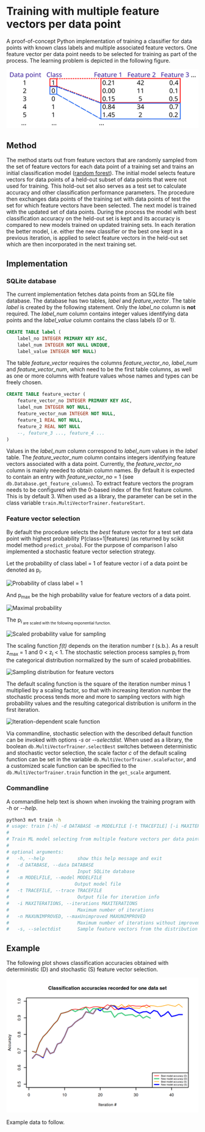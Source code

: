 # Training with multiple feature vectors per data point

A proof-of-concept Python implementation of training a classifier for data points with known
class labels and multiple associated feature vectors. One feature vector per data point needs to be selected for
training as part of the process. The learning problem is depicted in the following figure.

![Problem illustration](docs/mvt_problem.png "Data points with known class labels and multiple associated feature vectors")

## Method

The method starts out from feature vectors that are randomly sampled from the set of feature vectors for each data point
of a training set and trains an initial classification model ([random forest](https://en.wikipedia.org/wiki/Random_forest)). 
The initial model selects feature vectors for data points of a held-out subset of data points that were not used for training. 
This hold-out set also serves as a test set to calculate accuracy and other classification performance parameters.
The procedure then exchanges data points of the training set with data points of test the set for which feature vectors have been selected.
The next model is trained with the updated set of data points.
During the process the model with best classification accuracy on the held-out set is kept and its accuracy is compared to new models trained
on updated training sets. In each iteration the better model, i.e. either the new classifier or the best one kept in a previous iteration,
is applied to select feature vectors in the held-out set which are then incorporated in the next training set.

## Implementation

### SQLite database

The current implementation fetches data points from an SQLite file database. The database has two tables, _label_ and _feature_vector_.
The table _label_ is created by the following statement. Only the _label_no_ column is **not** required. The _label_num_ column contains
integer values identifying data points and the _label_value_ column contains the class labels (0 or 1).

```SQL
CREATE TABLE label (
    label_no INTEGER PRIMARY KEY ASC,
    label_num INTEGER NOT NULL UNIQUE,
    label_value INTEGER NOT NULL)
```

The table _feature_vector_ requires the columns _feature_vector_no_, _label_num_ and _feature_vector_num_, which need to
be the first table columns, as well as one or more columns with feature values whose names and types can be freely chosen.

```SQL
CREATE TABLE feature_vector (
    feature_vector_no INTEGER PRIMARY KEY ASC,
    label_num INTEGER NOT NULL,
    feature_vector_num INTEGER NOT NULL,
    feature_1 REAL NOT NULL,
    feature_2 REAL NOT NULL
    --, feature_3 ..., feature_4 ...
)
```

Values in the _label_num_ column correspond to _label_num_ values in the _label_ table. The _feature_vector_num_ column
contains integers identifying feature vectors associated with a data point.
Currently, the _feature_vector_no_ column is mainly needed to obtain column names. By default it is expected to contain
an entry with _feature_vector_no_ = 1 (see `db.Database.get_feature_columns`).
To extract feature vectors the program needs to be configured with the 0-based index of the first feature column.
This is by default 3. When used as a library, the parameter can be set in the class variable `train.MultiVectorTrainer.featureStart`.

### Feature vector selection

By default the procedure selects the _best_ feature vector for a test set data point with highest probability P(class=1|features) 
(as returned by scikit model method `predict_proba`). For the purpose of comparison I also implemented a stochastic feature vector
selection strategy.

Let the probability of class label = 1 of feature vector i of a data point be denoted as p<sub>i</sub>.

<!--
\begin{equation}
p_i = P(label=1|x_i),\;i = 1 ... N
\end{equation}
-->

<img src="https://latex.codecogs.com/svg.latex?\Large&space;p_i = P(label=1|x_i),\;i = 1 ... N" title="Probability of class label = 1" />

And p<sub>max</sub> be the high probability value for feature vectors of a data point.

<!--
\begin{equation}
p_{max} = argmax(p_i),\;i = 1 ... N
\end{equation}
-->

<img src="https://latex.codecogs.com/svg.latex?\Large&space;p_{max} = argmax(p_i),\;i = 1 ... N" title="Maximal probability" />

The p<sub>i<sub> are scaled with the following exponential function.

<!--
\begin{equation}
z_i = e^{\left( p_i - p_{max} \right) \cdot f(t)}
\end{equation}
-->

<img src="https://latex.codecogs.com/svg.latex?\Large&space;z_i = e^{\left( p_i - p_{max} \right) \cdot f(t)}" title="Scaled probability value for sampling" />

The scaling function _f(t)_ depends on the iteration number _t_ (s.b.). As a result z<sub>max</sub> &#61; 1 and 0 &lt; z<sub>i</sub> &lt; 1.
The stochastic selection process samples p<sub>i</sub> from the categorical distribution normalized by the sum of scaled 
probabilities.

<!--
\begin{equation}
P(z_i) = \frac{z_i}{\sum_{k}z_k},\;i, k = 1...N
\end{equation}
-->

<img src="https://latex.codecogs.com/svg.latex?\Large&space;z_i = e^{\left( p_i - p_{max} \right) \cdot f(t)}" title="Sampling distribution for feature vectors" />

The default scaling function is the square of the iteration number minus 1 multiplied by a scaling factor, so that
with increasing iteration number the stochastic process tends more and more to sampling vectors with high probability
values and the resulting categorical distribution is uniform in the first iteration.

<!--
\begin{equation}
f(t) = c \cdot \left(t - 1\right)^2,\;t \in \mathbb{N}^+
\end{equation}
-->

<img src="https://latex.codecogs.com/svg.latex?\Large&space;f(t) = c \cdot \left(t - 1\right)^2,\;t \in \mathbb{N}^+" title="Iteration-dependent scale function" />

Via commandline, stochastic selection with the described default function can be invoked with options _-s_ or _--selectdist_.
When used as a library, the boolean `db.MultiVectorTrainer.selectBest` switches between deterministic and stochastic
vector selection, the scale factor _c_ of the default scaling function can be set in the variable `db.MultiVectorTrainer.scaleFactor`,
and a customized scale function can be specified to the `db.MultiVectorTrainer.train` function in the `get_scale` argument.

### Commandline

A commandline help text is shown when invoking the training program with _-h_ or _--help_.

```bash
python3 mvt train -h
# usage: train [-h] -d DATABASE -m MODELFILE [-t TRACEFILE] [-i MAXITERATIONS] [-n MAXUNIMPROVED] [-s]
#
# Train ML model selecting from multiple feature vectors per data point
# 
# optional arguments:
#   -h, --help            show this help message and exit
#   -d DATABASE, --data DATABASE
#                         Input SQLite database
#   -m MODELFILE, --model MODELFILE
#                        Output model file
#   -t TRACEFILE, --trace TRACEFILE
#                         Output file for iteration info
#   -i MAXITERATIONS, --iterations MAXITERATIONS
#                         Maximum number of iterations
#   -n MAXUNIMPROVED, --maxUnimproved MAXUNIMPROVED
#                         Maximum number of iterations without improvement
#   -s, --selectdist      Sample feature vectors from the distribution of vector probabilities for positioning
```

## Example

The following plot shows classification accuracies obtained with deterministic (D) and stochastic (S) feature vector selection.

![Example results](docs/training_accuracy.png "Classification accuracies of best and newly trained models at iterations")

Example data to follow.
